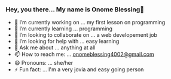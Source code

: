 ### Hey, you there... My name is Onome Blessing👋


- 🔭 I’m currently working on ... my first lesson on programming
- 🌱 I’m currently learning ... programming
- 👯 I’m looking to collaborate on ... a web developement job
- 🤔 I’m looking for help with ... easy learning
- 💬 Ask me about ... anything at all
- 📫 How to reach me: ... onomeblessing4002@gmail.com
- 😄 Pronouns: ... she/her
- ⚡ Fun fact: ... I'm a very jovia and easy going person
